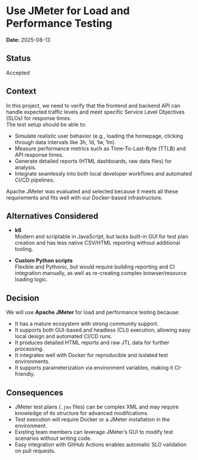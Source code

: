 # Use JMeter for Load and Performance Testing

**Date:** 2025-08-13

## Status

Accepted

## Context

In this project, we need to verify that the frontend and backend API can handle expected traffic levels and meet specific Service Level Objectives (SLOs) for response times.  
The test setup should be able to:

- Simulate realistic user behavior (e.g., loading the homepage, clicking through data intervals like 3h, 1d, 1w, 1m).
- Measure performance metrics such as Time-To-Last-Byte (TTLB) and API response times.
- Generate detailed reports (HTML dashboards, raw data files) for analysis.
- Integrate seamlessly into both local developer workflows and automated CI/CD pipelines.

Apache JMeter was evaluated and selected because it meets all these requirements and fits well with our Docker-based infrastructure.

## Alternatives Considered

- **k6**  
  Modern and scriptable in JavaScript, but lacks built-in GUI for test plan creation and has less native CSV/HTML reporting without additional tooling.
  
- **Custom Python scripts**  
  Flexible and Pythonic, but would require building reporting and CI integration manually, as well as re-creating complex browser/resource loading logic.

## Decision

We will use **Apache JMeter** for load and performance testing because:

- It has a mature ecosystem with strong community support.
- It supports both GUI-based and headless (CLI) execution, allowing easy local design and automated CI/CD runs.
- It produces detailed HTML reports and raw JTL data for further processing.
- It integrates well with Docker for reproducible and isolated test environments.
- It supports parameterization via environment variables, making it CI-friendly.

## Consequences

- JMeter test plans (`.jmx` files) can be complex XML and may require knowledge of its structure for advanced modifications.
- Test execution will require Docker or a JMeter installation in the environment.
- Existing team members can leverage JMeter’s GUI to modify test scenarios without writing code.
- Easy integration with GitHub Actions enables automatic SLO validation on pull requests.
